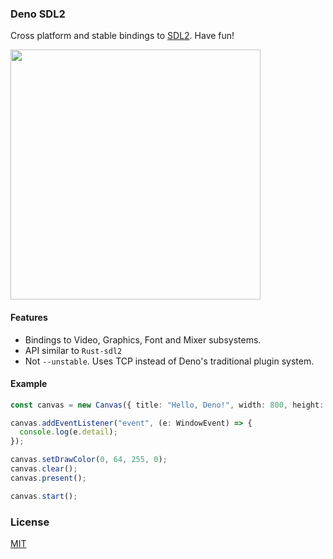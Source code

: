 ### Deno SDL2

Cross platform and stable bindings to [SDL2](https://www.libsdl.org/index.php).
Have fun!

<img align="center" src=https://user-images.githubusercontent.com/62501544/128629366-9f5f4f23-5ec8-4246-b3a7-c540b7286a60.png height="400px">

#### Features

- Bindings to Video, Graphics, Font and Mixer subsystems.
- API similar to `Rust-sdl2`
- Not `--unstable`. Uses TCP instead of Deno's traditional plugin system.

#### Example

```typescript
const canvas = new Canvas({ title: "Hello, Deno!", width: 800, height: 400 });

canvas.addEventListener("event", (e: WindowEvent) => {
  console.log(e.detail);
});

canvas.setDrawColor(0, 64, 255, 0);
canvas.clear();
canvas.present();

canvas.start();
```

### License

[MIT](https://opensource.org/licenses/MIT)
